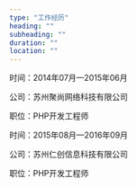 ```yaml
---
type: "工作经历"
heading: ""
subheading: ""
duration: ""
location: ""
---
```

时间：2014年07月—2015年06月

公司：苏州聚尚网络科技有限公司

职位：PHP开发工程师

时间：2015年08月—2016年09月

公司：苏州仁创信息科技有限公司

职位：PHP开发工程师